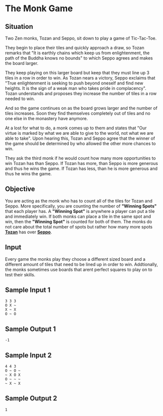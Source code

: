 # __The Monk Game__


## <b>Situation</b>

Two Zen monks, Tozan and Seppo, sit down to play a game of Tic-Tac-Toe.

They begin to place their tiles and quickly approach a draw, so Tozan remarks that "It is earthly chains which keep us from enlightenment, the path of the Buddha knows no bounds" to which Seppo agrees and makes the board larger. 

They keep playing on this larger board but keep that they must line up 3 tiles in a row in order to win. As Tozan nears a victory, Seppo exclaims that "True enlightenment is seeking to push beyond oneself and find new heights. It is the sign of a weak man who takes pride in complacency". Tozan understands and proposes they increase the number of tiles in a row needed to win. 

And so the game continues on as the board grows larger and the number of tiles increases. Soon they find themselves completely out of tiles and no one else in the monastery have anymore. 

At a lost for what to do, a monk comes up to them and states that "Our virtue is marked by what we are able to give to the world, not what we are able to take". Upon hearing this, Tozan and Seppo agree that the winner of the game should be determined by who allowed the other more chances to win. 

They ask the third monk if he would count how many more opportunities to win Tozan has than Seppo.  If Tozan has more, than Seppo is more generous and thus he wins the game. If Tozan has less, than he is more generous and thus he wins the game.

## <b>Objective</b>

You are acting as the monk who has to count all of the tiles for Tozan and Seppo. More specifically, you are counting the number of <b>"Winning Spots"</b> that  each player has. A <b>"Winning Spot"</b> is anywhere a player can put a tile and immediately win. If both monks can place a tile in the same spot and win, then the <b>"Winning Spot"</b> is counted for both of them. The monks do not care about the total number of spots but rather how many more spots <u>__Tozan__</u> has over <u>__Seppo__</u>.


## <b>Input</b>

Every game the monks play they choose a different sized board and a different amount of tiles that need to be lined up in order to win. Addtionally, the monks sometimes use boards that arent perfect squares to play on to test their skills.

## __Sample Input 1__

    3 3 3
    O X ~
    X ~ X
    O ~ O

## __Sample Output 1__
    -1

## __Sample Input 2__

    4 4 3
    O ~ O ~
    ~ X O X
    O ~ ~ ~ 
    ~ X ~ X

## __Sample Output 2__

    1
    